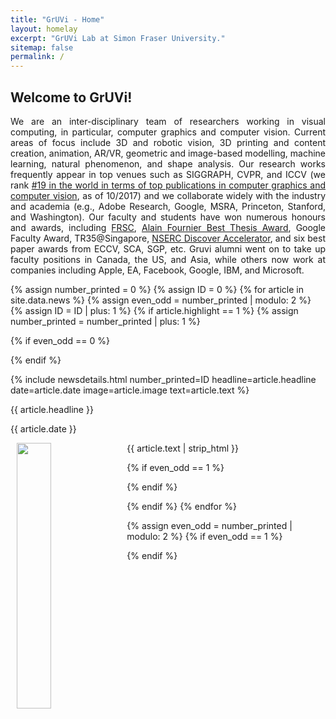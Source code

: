 ```yaml
---
title: "GrUVi - Home"
layout: homelay
excerpt: "GrUVi Lab at Simon Fraser University."
sitemap: false
permalink: /
---
```


<script type="text/javascript" language="javascript">
			$(function() {
				$('.news').trunk8({
				  lines: 11
				});
			});
</script>

## Welcome to GrUVi!
<p align="justify">
We are an inter-disciplinary team of researchers working in visual computing, in particular, computer graphics and computer vision. Current areas of focus include 3D and robotic vision, 3D printing and content creation, animation, AR/VR, geometric and image-based modelling, machine learning, natural phenomenon, and shape analysis. Our research works frequently appear in top venues such as SIGGRAPH, CVPR, and ICCV (we rank <a href="http://csrankings.org/#/index?vision&graph">#19 in the world in terms of top publications in computer graphics and computer vision</a>, as of 10/2017) and we collaborate widely with the industry and academia (e.g., Adobe Research, Google, MSRA, Princeton, Stanford, and Washington). Our faculty and students have won numerous honours and awards, including <a href="https://rsc-src.ca/en/fellows">FRSC</a>, <a href="http://graphicsinterface.org/awards/alain-fournier/">Alain Fournier Best Thesis Award</a>, Google Faculty Award, TR35@Singapore, <a href="http://graphicsinterface.org/awards/alain-fournier/">NSERC Discover Accelerator</a>, and six best paper awards from ECCV, SCA, SGP, etc. Gruvi alumni went on to take up faculty positions in Canada, the US, and Asia, while others now work at companies including Apple, EA, Facebook, Google, IBM, and Microsoft.
</p>

{% assign number_printed = 0 %}
{% assign ID = 0 %}
{% for article in site.data.news %}
{% assign even_odd = number_printed | modulo: 2 %}
{% assign ID = ID | plus: 1 %}
{% if article.highlight == 1 %}
{% assign number_printed = number_printed | plus: 1 %}

{% if even_odd == 0 %}
<div class="row">
{% endif %}

{% include newsdetails.html number_printed=ID headline=article.headline date=article.date image=article.image text=article.text %}

<div class="col-sm-6 clearfix">
 <div class="well">
  <newstit class="subhover pointer" onclick="openNavD{{ ID }}()" style="cursor:pointer;">{{ article.headline }}</newstit>
  <p>{{ article.date }}</p>
  <img src="{{ site.url }}{{ site.baseurl }}/images/newspic/{{ article.image }}" class="img-responsive" width="33%" hspace="10" style="float: left;" />
  <p class="news" style="padding: 0 15px; text-align=justify; text-justify: inter-word;">{{ article.text | strip_html }}</p>
 </div>
</div>

{% if even_odd == 1 %}
</div>
{% endif %}

{% endif %}
{% endfor %}

{% assign even_odd = number_printed | modulo: 2 %}
{% if even_odd == 1 %}
</div>
{% endif %}


